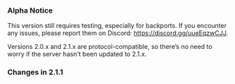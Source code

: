 ### Alpha Notice
This version still requires testing, especially for backports.
If you encounter any issues, please report them on Discord: https://discord.gg/uueEqzwCJJ.

Versions 2.0.x and 2.1.x are protocol-compatible,
so there’s no need to worry if the server hasn't been updated to 2.1.x.

### Changes in 2.1.1